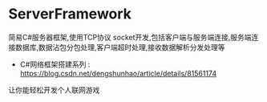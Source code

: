 # ServerFramework
简易C#服务器框架,使用TCP协议 socket开发,包括客户端与服务端连接,服务端连接数据库,数据沾包分包处理,客户端超时处理,接收数据解析分发处理等<br>

* C#网络框架搭建系列 : https://blog.csdn.net/dengshunhao/article/details/81561174 <br>

让你能轻松开发个人联网游戏
 
